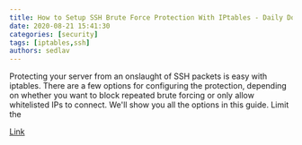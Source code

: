 ```yaml
---
title: How to Setup SSH Brute Force Protection With IPtables - Daily Dose of Tech
date: 2020-08-21 15:41:30
categories: [security]
tags: [iptables,ssh]
authors: sedlav
---
```


Protecting your server from an onslaught of SSH packets is easy with iptables. There are a few options for configuring the protection, depending on whether you want to block repeated brute forcing or only allow whitelisted IPs to connect. We'll show you all the options in this guide. Limit the

[Link](http://dailydoseoftech.com/how-to-setup-ssh-brute-force-protection-with-iptables/)
